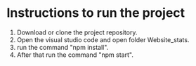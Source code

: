 # Instructions to run the project

1. Download or clone the project repository.
2. Open the visual studio code and open folder Website_stats.
3. run the command "npm install".
4. After that run the command "npm start".
